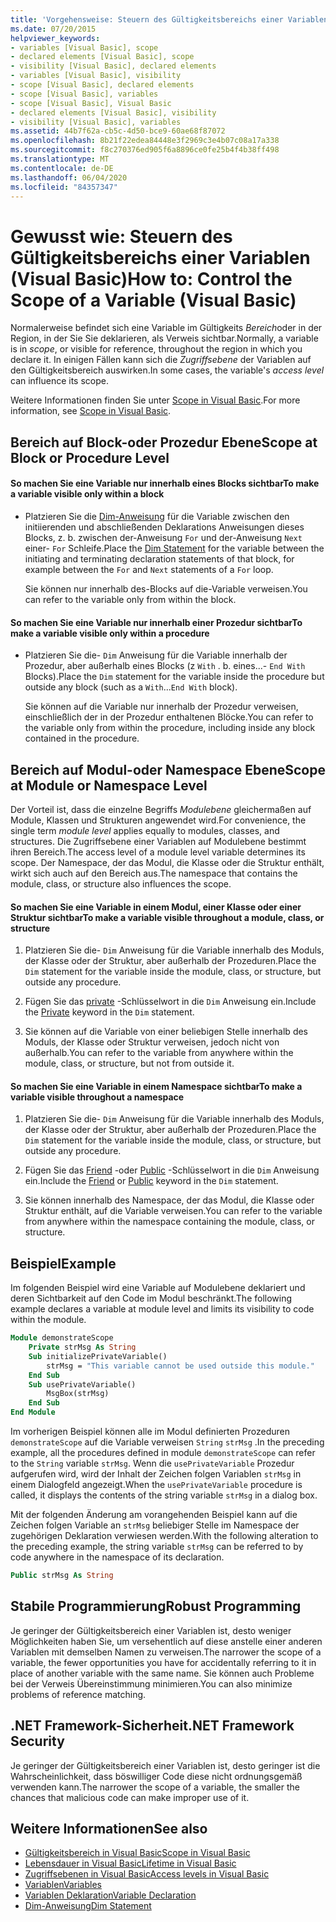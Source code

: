 ```yaml
---
title: 'Vorgehensweise: Steuern des Gültigkeitsbereichs einer Variablen'
ms.date: 07/20/2015
helpviewer_keywords:
- variables [Visual Basic], scope
- declared elements [Visual Basic], scope
- visibility [Visual Basic], declared elements
- variables [Visual Basic], visibility
- scope [Visual Basic], declared elements
- scope [Visual Basic], variables
- scope [Visual Basic], Visual Basic
- declared elements [Visual Basic], visibility
- visibility [Visual Basic], variables
ms.assetid: 44b7f62a-cb5c-4d50-bce9-60ae68f87072
ms.openlocfilehash: 8b21f22edea84448e3f2969c3e4b07c08a17a338
ms.sourcegitcommit: f8c270376ed905f6a8896ce0fe25b4f4b38ff498
ms.translationtype: MT
ms.contentlocale: de-DE
ms.lasthandoff: 06/04/2020
ms.locfileid: "84357347"
---
```

# <a name="how-to-control-the-scope-of-a-variable-visual-basic"></a><span data-ttu-id="d737a-102">Gewusst wie: Steuern des Gültigkeitsbereichs einer Variablen (Visual Basic)</span><span class="sxs-lookup"><span data-stu-id="d737a-102">How to: Control the Scope of a Variable (Visual Basic)</span></span>
<span data-ttu-id="d737a-103">Normalerweise befindet sich eine Variable im Gültigkeits *Bereich*oder in der Region, in der Sie Sie deklarieren, als Verweis sichtbar.</span><span class="sxs-lookup"><span data-stu-id="d737a-103">Normally, a variable is in *scope*, or visible for reference, throughout the region in which you declare it.</span></span> <span data-ttu-id="d737a-104">In einigen Fällen kann sich die *Zugriffsebene* der Variablen auf den Gültigkeitsbereich auswirken.</span><span class="sxs-lookup"><span data-stu-id="d737a-104">In some cases, the variable's *access level* can influence its scope.</span></span>  
  
 <span data-ttu-id="d737a-105">Weitere Informationen finden Sie unter [Scope in Visual Basic](scope.md).</span><span class="sxs-lookup"><span data-stu-id="d737a-105">For more information, see [Scope in Visual Basic](scope.md).</span></span>  
  
## <a name="scope-at-block-or-procedure-level"></a><span data-ttu-id="d737a-106">Bereich auf Block-oder Prozedur Ebene</span><span class="sxs-lookup"><span data-stu-id="d737a-106">Scope at Block or Procedure Level</span></span>  
  
#### <a name="to-make-a-variable-visible-only-within-a-block"></a><span data-ttu-id="d737a-107">So machen Sie eine Variable nur innerhalb eines Blocks sichtbar</span><span class="sxs-lookup"><span data-stu-id="d737a-107">To make a variable visible only within a block</span></span>  
  
- <span data-ttu-id="d737a-108">Platzieren Sie die [Dim-Anweisung](../../../language-reference/statements/dim-statement.md) für die Variable zwischen den initiierenden und abschließenden Deklarations Anweisungen dieses Blocks, z. b. zwischen der-Anweisung `For` und der-Anweisung `Next` einer- `For` Schleife.</span><span class="sxs-lookup"><span data-stu-id="d737a-108">Place the [Dim Statement](../../../language-reference/statements/dim-statement.md) for the variable between the initiating and terminating declaration statements of that block, for example between the `For` and `Next` statements of a `For` loop.</span></span>  
  
     <span data-ttu-id="d737a-109">Sie können nur innerhalb des-Blocks auf die-Variable verweisen.</span><span class="sxs-lookup"><span data-stu-id="d737a-109">You can refer to the variable only from within the block.</span></span>  
  
#### <a name="to-make-a-variable-visible-only-within-a-procedure"></a><span data-ttu-id="d737a-110">So machen Sie eine Variable nur innerhalb einer Prozedur sichtbar</span><span class="sxs-lookup"><span data-stu-id="d737a-110">To make a variable visible only within a procedure</span></span>  
  
- <span data-ttu-id="d737a-111">Platzieren Sie die- `Dim` Anweisung für die Variable innerhalb der Prozedur, aber außerhalb eines Blocks (z `With` . b. eines...- `End With` Blocks).</span><span class="sxs-lookup"><span data-stu-id="d737a-111">Place the `Dim` statement for the variable inside the procedure but outside any block (such as a `With`...`End With` block).</span></span>  
  
     <span data-ttu-id="d737a-112">Sie können auf die Variable nur innerhalb der Prozedur verweisen, einschließlich der in der Prozedur enthaltenen Blöcke.</span><span class="sxs-lookup"><span data-stu-id="d737a-112">You can refer to the variable only from within the procedure, including inside any block contained in the procedure.</span></span>  
  
## <a name="scope-at-module-or-namespace-level"></a><span data-ttu-id="d737a-113">Bereich auf Modul-oder Namespace Ebene</span><span class="sxs-lookup"><span data-stu-id="d737a-113">Scope at Module or Namespace Level</span></span>  
 <span data-ttu-id="d737a-114">Der Vorteil ist, dass die einzelne Begriffs *Modulebene* gleichermaßen auf Module, Klassen und Strukturen angewendet wird.</span><span class="sxs-lookup"><span data-stu-id="d737a-114">For convenience, the single term *module level* applies equally to modules, classes, and structures.</span></span> <span data-ttu-id="d737a-115">Die Zugriffsebene einer Variablen auf Modulebene bestimmt ihren Bereich.</span><span class="sxs-lookup"><span data-stu-id="d737a-115">The access level of a module level variable determines its scope.</span></span> <span data-ttu-id="d737a-116">Der Namespace, der das Modul, die Klasse oder die Struktur enthält, wirkt sich auch auf den Bereich aus.</span><span class="sxs-lookup"><span data-stu-id="d737a-116">The namespace that contains the module, class, or structure also influences the scope.</span></span>  
  
#### <a name="to-make-a-variable-visible-throughout-a-module-class-or-structure"></a><span data-ttu-id="d737a-117">So machen Sie eine Variable in einem Modul, einer Klasse oder einer Struktur sichtbar</span><span class="sxs-lookup"><span data-stu-id="d737a-117">To make a variable visible throughout a module, class, or structure</span></span>  
  
1. <span data-ttu-id="d737a-118">Platzieren Sie die- `Dim` Anweisung für die Variable innerhalb des Moduls, der Klasse oder der Struktur, aber außerhalb der Prozeduren.</span><span class="sxs-lookup"><span data-stu-id="d737a-118">Place the `Dim` statement for the variable inside the module, class, or structure, but outside any procedure.</span></span>  
  
2. <span data-ttu-id="d737a-119">Fügen Sie das [private](../../../language-reference/modifiers/private.md) -Schlüsselwort in die `Dim` Anweisung ein.</span><span class="sxs-lookup"><span data-stu-id="d737a-119">Include the [Private](../../../language-reference/modifiers/private.md) keyword in the `Dim` statement.</span></span>  
  
3. <span data-ttu-id="d737a-120">Sie können auf die Variable von einer beliebigen Stelle innerhalb des Moduls, der Klasse oder Struktur verweisen, jedoch nicht von außerhalb.</span><span class="sxs-lookup"><span data-stu-id="d737a-120">You can refer to the variable from anywhere within the module, class, or structure, but not from outside it.</span></span>  
  
#### <a name="to-make-a-variable-visible-throughout-a-namespace"></a><span data-ttu-id="d737a-121">So machen Sie eine Variable in einem Namespace sichtbar</span><span class="sxs-lookup"><span data-stu-id="d737a-121">To make a variable visible throughout a namespace</span></span>  
  
1. <span data-ttu-id="d737a-122">Platzieren Sie die- `Dim` Anweisung für die Variable innerhalb des Moduls, der Klasse oder der Struktur, aber außerhalb der Prozeduren.</span><span class="sxs-lookup"><span data-stu-id="d737a-122">Place the `Dim` statement for the variable inside the module, class, or structure, but outside any procedure.</span></span>  
  
2. <span data-ttu-id="d737a-123">Fügen Sie das [Friend](../../../language-reference/modifiers/friend.md) -oder [Public](../../../language-reference/modifiers/public.md) -Schlüsselwort in die `Dim` Anweisung ein.</span><span class="sxs-lookup"><span data-stu-id="d737a-123">Include the [Friend](../../../language-reference/modifiers/friend.md) or [Public](../../../language-reference/modifiers/public.md) keyword in the `Dim` statement.</span></span>  
  
3. <span data-ttu-id="d737a-124">Sie können innerhalb des Namespace, der das Modul, die Klasse oder Struktur enthält, auf die Variable verweisen.</span><span class="sxs-lookup"><span data-stu-id="d737a-124">You can refer to the variable from anywhere within the namespace containing the module, class, or structure.</span></span>  
  
## <a name="example"></a><span data-ttu-id="d737a-125">Beispiel</span><span class="sxs-lookup"><span data-stu-id="d737a-125">Example</span></span>  
 <span data-ttu-id="d737a-126">Im folgenden Beispiel wird eine Variable auf Modulebene deklariert und deren Sichtbarkeit auf den Code im Modul beschränkt.</span><span class="sxs-lookup"><span data-stu-id="d737a-126">The following example declares a variable at module level and limits its visibility to code within the module.</span></span>  
  
```vb  
Module demonstrateScope  
    Private strMsg As String  
    Sub initializePrivateVariable()  
        strMsg = "This variable cannot be used outside this module."  
    End Sub  
    Sub usePrivateVariable()  
        MsgBox(strMsg)  
    End Sub  
End Module  
```  
  
 <span data-ttu-id="d737a-127">Im vorherigen Beispiel können alle im Modul definierten Prozeduren `demonstrateScope` auf die Variable verweisen `String` `strMsg` .</span><span class="sxs-lookup"><span data-stu-id="d737a-127">In the preceding example, all the procedures defined in module `demonstrateScope` can refer to the `String` variable `strMsg`.</span></span> <span data-ttu-id="d737a-128">Wenn die `usePrivateVariable` Prozedur aufgerufen wird, wird der Inhalt der Zeichen folgen Variablen `strMsg` in einem Dialogfeld angezeigt.</span><span class="sxs-lookup"><span data-stu-id="d737a-128">When the `usePrivateVariable` procedure is called, it displays the contents of the string variable `strMsg` in a dialog box.</span></span>  
  
 <span data-ttu-id="d737a-129">Mit der folgenden Änderung am vorangehenden Beispiel kann auf die Zeichen folgen Variable an `strMsg` beliebiger Stelle im Namespace der zugehörigen Deklaration verwiesen werden.</span><span class="sxs-lookup"><span data-stu-id="d737a-129">With the following alteration to the preceding example, the string variable `strMsg` can be referred to by code anywhere in the namespace of its declaration.</span></span>  
  
```vb  
Public strMsg As String  
```  
  
## <a name="robust-programming"></a><span data-ttu-id="d737a-130">Stabile Programmierung</span><span class="sxs-lookup"><span data-stu-id="d737a-130">Robust Programming</span></span>  
 <span data-ttu-id="d737a-131">Je geringer der Gültigkeitsbereich einer Variablen ist, desto weniger Möglichkeiten haben Sie, um versehentlich auf diese anstelle einer anderen Variablen mit demselben Namen zu verweisen.</span><span class="sxs-lookup"><span data-stu-id="d737a-131">The narrower the scope of a variable, the fewer opportunities you have for accidentally referring to it in place of another variable with the same name.</span></span> <span data-ttu-id="d737a-132">Sie können auch Probleme bei der Verweis Übereinstimmung minimieren.</span><span class="sxs-lookup"><span data-stu-id="d737a-132">You can also minimize problems of reference matching.</span></span>  
  
## <a name="net-framework-security"></a><span data-ttu-id="d737a-133">.NET Framework-Sicherheit</span><span class="sxs-lookup"><span data-stu-id="d737a-133">.NET Framework Security</span></span>  
 <span data-ttu-id="d737a-134">Je geringer der Gültigkeitsbereich einer Variablen ist, desto geringer ist die Wahrscheinlichkeit, dass böswilliger Code diese nicht ordnungsgemäß verwenden kann.</span><span class="sxs-lookup"><span data-stu-id="d737a-134">The narrower the scope of a variable, the smaller the chances that malicious code can make improper use of it.</span></span>  
  
## <a name="see-also"></a><span data-ttu-id="d737a-135">Weitere Informationen</span><span class="sxs-lookup"><span data-stu-id="d737a-135">See also</span></span>

- [<span data-ttu-id="d737a-136">Gültigkeitsbereich in Visual Basic</span><span class="sxs-lookup"><span data-stu-id="d737a-136">Scope in Visual Basic</span></span>](scope.md)
- [<span data-ttu-id="d737a-137">Lebensdauer in Visual Basic</span><span class="sxs-lookup"><span data-stu-id="d737a-137">Lifetime in Visual Basic</span></span>](lifetime.md)
- [<span data-ttu-id="d737a-138">Zugriffsebenen in Visual Basic</span><span class="sxs-lookup"><span data-stu-id="d737a-138">Access levels in Visual Basic</span></span>](access-levels.md)
- [<span data-ttu-id="d737a-139">Variablen</span><span class="sxs-lookup"><span data-stu-id="d737a-139">Variables</span></span>](../variables/index.md)
- [<span data-ttu-id="d737a-140">Variablen Deklaration</span><span class="sxs-lookup"><span data-stu-id="d737a-140">Variable Declaration</span></span>](../variables/variable-declaration.md)
- [<span data-ttu-id="d737a-141">Dim-Anweisung</span><span class="sxs-lookup"><span data-stu-id="d737a-141">Dim Statement</span></span>](../../../language-reference/statements/dim-statement.md)
